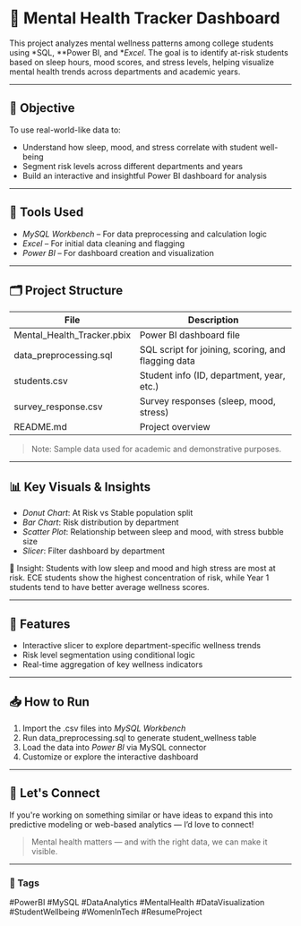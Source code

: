 # 🧠 Mental Health Tracker Dashboard

This project analyzes mental wellness patterns among college students using *SQL, **Power BI, and **Excel*. The goal is to identify at-risk students based on sleep hours, mood scores, and stress levels, helping visualize mental health trends across departments and academic years.

---

## 📌 Objective

To use real-world-like data to:
- Understand how sleep, mood, and stress correlate with student well-being
- Segment risk levels across different departments and years
- Build an interactive and insightful Power BI dashboard for analysis

---

## 🔧 Tools Used

- *MySQL Workbench* – For data preprocessing and calculation logic
- *Excel* – For initial data cleaning and flagging
- *Power BI* – For dashboard creation and visualization

---

## 🗂 Project Structure

| File                          | Description                                           |
|-------------------------------|-------------------------------------------------------|
| Mental_Health_Tracker.pbix  | Power BI dashboard file                              |
| data_preprocessing.sql      | SQL script for joining, scoring, and flagging data   |
| students.csv                | Student info (ID, department, year, etc.)            |
| survey_response.csv         | Survey responses (sleep, mood, stress)               |
| README.md                   | Project overview                                      |

> Note: Sample data used for academic and demonstrative purposes.

---

## 📊 Key Visuals & Insights

- *Donut Chart*: At Risk vs Stable population split  
- *Bar Chart*: Risk distribution by department  
- *Scatter Plot*: Relationship between sleep and mood, with stress bubble size  
- *Slicer*: Filter dashboard by department  

🧠 Insight: Students with low sleep and mood and high stress are most at risk. ECE students show the highest concentration of risk, while Year 1 students tend to have better average wellness scores.

---

## 🚀 Features

- Interactive slicer to explore department-specific wellness trends
- Risk level segmentation using conditional logic
- Real-time aggregation of key wellness indicators

---

## 📥 How to Run

1. Import the .csv files into *MySQL Workbench*
2. Run data_preprocessing.sql to generate student_wellness table
3. Load the data into *Power BI* via MySQL connector
4. Customize or explore the interactive dashboard

---

## 🤝 Let's Connect

If you're working on something similar or have ideas to expand this into predictive modeling or web-based analytics — I’d love to connect!

> Mental health matters — and with the right data, we can make it visible.

---

### 🔗 Tags

#PowerBI #MySQL #DataAnalytics #MentalHealth #DataVisualization #StudentWellbeing #WomenInTech #ResumeProject
